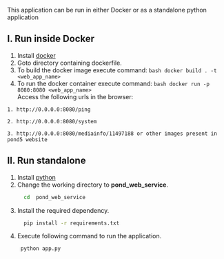 This application can be run in either Docker or as a standalone python application

## I. Run inside Docker
  1. Install [docker](https://docs.docker.com/install/linux/docker-ce/ubuntu/)
  2. Goto directory containing dockerfile.
  3. To build the docker image execute command:
          ```bash
          docker build . -t <web_app_name>
          ```
  4. To run the docker container execute command:
          ```bash
            docker run -p 8080:8080 <web_app_name>
          ```        
  Access the following urls in the browser:
  
    1. http://0.0.0.0:8080/ping

    2. http://0.0.0.0:8080/system
 
    3. http://0.0.0.0:8080/mediainfo/11497188 or other images present in pond5 website

## II. Run standalone 
  1.  Install [python](https://www.python.org/downloads/)
  2.  Change the working directory to **pond_web_service**.
      ```bash
        cd  pond_web_service
      ```  
  3.  Install the required dependency.
      ```bash
        pip install -r requirements.txt
       ```
  4.  Execute following command to run the application. 
      ```bash
       python app.py
      ```

